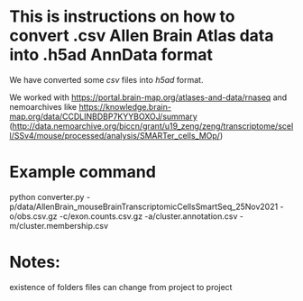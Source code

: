 # This is instructions on how to convert .csv Allen Brain Atlas data into .h5ad AnnData format

We have converted some *csv* files into *h5ad* format.

We worked with https://portal.brain-map.org/atlases-and-data/rnaseq and nemoarchives like https://knowledge.brain-map.org/data/CCDLINBDBP7KYYBOXOJ/summary (http://data.nemoarchive.org/biccn/grant/u19_zeng/zeng/transcriptome/scell/SSv4/mouse/processed/analysis/SMARTer_cells_MOp/)

# Example command
python converter.py -p/data/AllenBrain_mouseBrainTranscriptomicCellsSmartSeq_25Nov2021 -o/obs.csv.gz -c/exon.counts.csv.gz -a/cluster.annotation.csv -m/cluster.membership.csv

# Notes:
existence of folders files can change from project to project 
